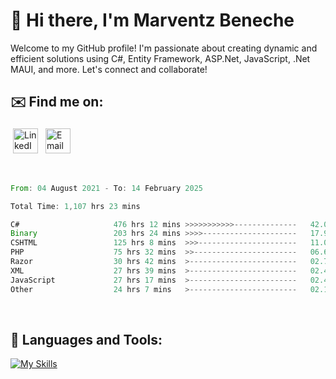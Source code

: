 # 👋 Hi there, I'm Marventz Beneche

Welcome to my GitHub profile! I'm passionate about creating dynamic and efficient solutions using C#, Entity Framework, ASP.Net, JavaScript, .Net MAUI, and more. Let's connect and collaborate!

## ✉️ Find me on:
 <a href="https://linkedin.com/in/benechem" target="_blank" rel="noopener noreferrer"> <img src="https://icons.iconarchive.com/icons/limav/flat-gradient-social/512/Linkedin-icon.png" alt="LinkedIn" height="40" style="vertical-align:top; margin:4px"></a>
 <a href="mailto:info@benechem.co"> <img src="https://icons.iconarchive.com/icons/dtafalonso/android-lollipop/512/Gmail-icon.png" alt="Email" height="40" style="vertical-align:top; margin:4px"></a>
</p>

<br/>
<!--START_SECTION:waka-->

```rust
From: 04 August 2021 - To: 14 February 2025

Total Time: 1,107 hrs 23 mins

C#                     476 hrs 12 mins >>>>>>>>>>>--------------   42.09 %
Binary                 203 hrs 24 mins >>>>---------------------   17.98 %
CSHTML                 125 hrs 8 mins  >>>----------------------   11.06 %
PHP                    75 hrs 32 mins  >>-----------------------   06.68 %
Razor                  30 hrs 42 mins  >------------------------   02.71 %
XML                    27 hrs 39 mins  >------------------------   02.44 %
JavaScript             27 hrs 17 mins  >------------------------   02.41 %
Other                  24 hrs 7 mins   >------------------------   02.13 %
```

<!--END_SECTION:waka-->
<br />

## 🧰 Languages and Tools:

[![My Skills](https://skillicons.dev/icons?i=js,html,css,cs,java,php,mysql,dotnet,bootstrap,visualstudio,vscode,androidstudio,azure,xd,wordpress,raspberrypi)](https://skillicons.dev)
<br />

